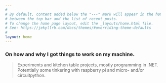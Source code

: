 ```yaml
---
#
# By default, content added below the "---" mark will appear in the home page
# between the top bar and the list of recent posts.
# To change the home page layout, edit the _layouts/home.html file.
# See: https://jekyllrb.com/docs/themes/#overriding-theme-defaults
#
layout: home
---
```


### On how and why I got things to work on my machine.

> Experiments and kitchen table projects, mostly programming in .NET.  
Potentially some tinkering with raspberry pi and micro- and/or circuitpython.
